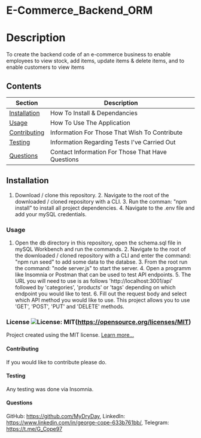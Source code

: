 # E-Commerce_Backend_ORM

  # Description
  To create the backend code of an e-commerce business to enable employees to view stock, add items, update items & delete items, and to enable customers to view items

  ## Contents
  Section                       | Description
  ----------------------------- | --------------------------------------------------
  [Installation](#Installation) | How To Install & Dependancies
  [Usage](#Usage)               | How To Use The Application
  [Contributing](#Contributing) | Information For Those That Wish To Contribute
  [Testing](#Testing)           | Information Regarding Tests I've Carried Out
  [Questions](#Questions)       | Contact Information For Those That Have Questions

  ## Installation
  1. Download / clone this repository. 2. Navigate to the root of the downloaded / cloned repository with a CLI. 3. Run the comman: "npm install" to install all project dependencies. 4. Navigate to the .env file and add your mySQL credentials.

  ### Usage
  1. Open the db directory in this repository, open the schema.sql file in mySQL Workbench and run the commands. 2. Navigate to the root of the downloaded / cloned repository with a CLI and enter the command: "npm run seed" to add some data to the databse. 3. From the root run the command: "node server.js" to start the server. 4. Open a programm like Insomnia or Postman that can be used to test API endpoints. 5. The URL you will need to use is as follows 'http://localhost:3001/api' followed by 'categories', 'products' or 'tags' depending on which endpoint you would like to test. 6. Fill out the request body and select which API method you would like to use. This project allows you to use 'GET', 'POST', 'PUT' and 'DELETE' methods. 

  ### License ![License: MIT](https://img.shields.io/badge/License-MIT-yellow.svg)(https://opensource.org/licenses/MIT) 
 
Project created using the MIT license.
[Learn more...](https://opensource.org/licenses/MIT)

  #### Contributing
  If you would like to contribute please do.

  #### Testing
  Any testing was done via Insomnia.

  #### Questions
   GitHub: https://github.com/MyDryDay, LinkedIn: https://www.linkedin.com/in/george-cope-633b761bb/, Telegram: https://t.me/G_Cope97
